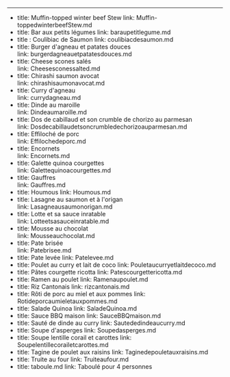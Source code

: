 ---
- title: Muffin-topped winter beef Stew
  link: Muffin-toppedwinterbeefStew.md
- title: Bar aux petits légumes
  link: baraupetitlegume.md
- title : Coulibiac de Saumon
  link: coulibiacdesaumon.md                                      
- title: Burger d'agneau et patates douces                                                                  
  link:  burgerdagneauetpatatesdouces.md                                                                  
- title: Cheese scones salés                                                                                
  link:  Cheesesconessalted.md                                                                                
- title: Chirashi saumon avocat                                                                             
  link:  chirashisaumonavocat.md 
- title: Curry d'agneau                                                                                     
  link:  currydagneau.md                                                                                     
- title: Dinde au maroille                                                                                  
  link:  Dindeaumaroille.md
- title: Dos de cabillaud et son crumble de chorizo au parmesan                                             
  link:  Dosdecabillaudetsoncrumbledechorizoauparmesan.md                                             
- title: Effiloché de porc                                                                                  
  link:  Effilochedeporc.md                                                                                  
- title: Encornets                                                                                          
  link:  Encornets.md                                                                                          
- title: Galette quinoa courgettes                                                                          
  link:  Galettequinoacourgettes.md                                                                          
- title: Gauffres                                                                                           
  link:  Gauffres.md                                                                                           
- title: Houmous
  link:  Houmous.md
- title: Lasagne au saumon et à l'origan                                                                    
  link:  Lasagneausaumonorigan.md                                                                    
- title: Lotte et sa sauce inratable                                                                        
  link:  Lotteetsasauceinratable.md                                                                        
- title: Mousse au chocolat                                                                                 
  link:  Mousseauchocolat.md                                                                                 
- title: Pate brisée                                                                                        
  link:  Patebrisee.md                                                                                        
- title: Pate levée
  link:  Patelevee.md                                                                                         
- title: Poulet au curry et lait de coco
  link:  Pouletaucurryetlaitdecoco.md                                                                    
- title: Pâtes courgette ricotta
  link:  Patescourgettericotta.md                                                                            
- title: Ramen au poulet
  link:  Ramenaupoulet.md
- title: Riz Cantonais
  link:  rizcantonais.md                                                                                      
- title: Rôti de porc au miel et aux pommes
  link:  Rotideporcaumieletauxpommes.md                                                                 
- title: Salade Quinoa
  link:  SaladeQuinoa.md                                                                                      
- title: Sauce BBQ maison
  link:  SauceBBQmaison.md                                                                                   
- title: Sauté de dinde au curry
  link:  Sautededindeaucurry.md                                                                            
- title: Soupe d'asperges
  link:  Soupedasperges.md                                                                                  
- title: Soupe lentille corail et carottes
  link:  Soupelentillecorailetcarottes.md                                                                  
- title: Tagine de poulet aux raisins
  link:  Taginedepouletauxraisins.md                                                                       
- title: Truite au four
  link:  Truiteaufour.md    
- title: taboule.md
  link:  Taboulé pour 4 personnes                                                                                 